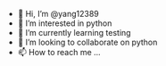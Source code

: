 - 👋 Hi, I’m @yang12389
- 👀 I’m interested in python
- 🌱 I’m currently learning testing
- 💞️ I’m looking to collaborate on python
- 📫 How to reach me ...

<!---
yang12389/yang12389 is a ✨ special ✨ repository because its `README.md` (this file) appears on your GitHub profile.
You can click the Preview link to take a look at your changes.
--->
